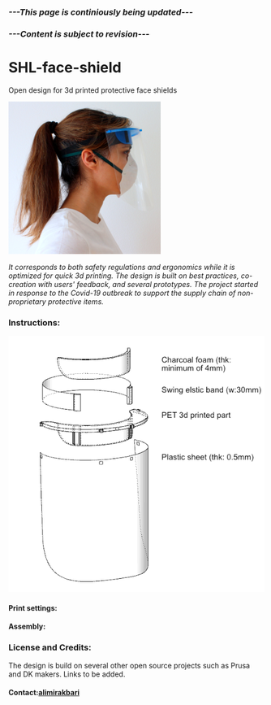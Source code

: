 ### *---This page is continiously being updated---*
### *---Content is subject to revision---*
# SHL-face-shield
Open design for 3d printed protective face shields

![Side](square-side-profile.png "Side profile") 

*It corresponds to both safety regulations and ergonomics while it is optimized for quick 3d printing. 
The design is built on best practices, co-creation with users' feedback, and several prototypes. 
The project started in response to the Covid-19 outbreak to support the supply chain of non-proprietary protective items.*

### Instructions:
![Isometric](isometric.png "isometric")
#### Print settings:
#### Assembly:
### License and Credits:
The design is build on several other open source projects such as Prusa and DK makers. Links to be added.
#### Contact:[alimirakbari](https://github.com/alimirakbari)
